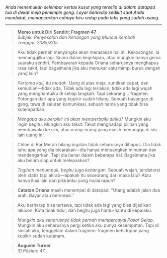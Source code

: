 _Anda menemukan selembar kertas kusut yang terselip di dalam datapad tua di dekat meja pemimpin geng. Layar berkedip sedikit saat Anda mendekat, memancarkan cahaya biru redup pada teks yang sudah usang._

---

> **Memo untuk Diri Sendiri: Fragmen 47**  
> _Subjek: Penyesalan dan Kenangan yang Muncul Kembali_  
> _Tanggal: 2085/8/15_

> Aku tidak pernah menyangka akan merasakan hal ini. Kekosongan, ia memanggilku lagi. Suara dalam kegelapan, atau mungkin hanya gema suaraku sendiri. Pembayaran kepada Oriana seharusnya menghapus rasa sakit, tapi bagaimana jika aku menukar satu mimpi buruk dengan yang lain?

> _Pertama kali, itu mudah._ Uang di atas meja, suntikan cepat, dan kemudian—tidak ada. Tidak ada lagi teriakan, tidak ada lagi wajah yang menghantuiku di setiap langkah. Tapi sekarang... fragmen. Potongan dari apa yang kupikir sudah hilang. Sebuah bayangan di gang, tawa di saluran komunikasi, sebuah nama yang tidak bisa kutempatkan.

> _Mengapa aku berpikir ini akan memperbaiki diriku?_ Mungkin aku ingin begitu. Mungkin aku takut. Takut menghadapi pilihan yang membawaku ke sini, atau orang-orang yang masih menunggu di sisi lain utang ini.

> Chloe di Bar Merah bilang ingatan tidak seharusnya dihapus. Dia tidak tahu apa yang dia bicarakan—dia hanya menuangkan minuman dan mendengarkan. Tapi dia benar dalam beberapa hal. Bagaimana jika aku belum siap untuk melepaskan?

> _Tagihan menumpuk, begitu juga kenangan._ Sebuah wajah, terdistorsi oleh statis tapi akrab—apakah itu seseorang dari masa lalu? Atau hanya ilusi lain dari pikiranku yang mulai rapuh?

> **Catatan Oriana** masih menempel di datapad: "Utang adalah jalan dua arah. Bayar atau berkreasi."

> Aku berharap bisa tertawa, tapi tidak ada lagi yang bisa dijadikan lelucon. Kota tidak tidur, dan begitu juga hantu-hantu di kepalaku.

> _Mungkin aku seharusnya tidak pernah mempercayai Pasar Gelap._ Mungkin aku seharusnya pergi ketika aku punya kesempatan. Tapi di sinilah aku, tenggelam dalam fragmen-fragmen kehidupan yang kupikir sudah kutanam.

> **Auguste Turner**  
> _ID Pasien: 47_
